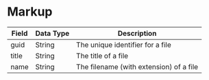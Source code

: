 # Markup

| Field<br> | Data Type<br> | Description<br> |
|  --- |  --- |  --- | 
| guid<br> | String<br> | The unique identifier for a file<br> |
| title<br> | String<br> | The title of a file<br> |
| name<br> | String<br> | The filename \(with extension\) of a file<br> |


